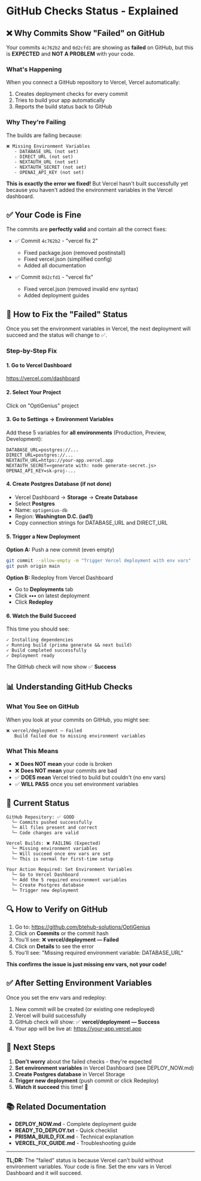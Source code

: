 # GitHub Checks Status - Explained

## ❌ Why Commits Show "Failed" on GitHub

Your commits `4c762b2` and `0d2cfd1` are showing as **failed** on GitHub, but this is **EXPECTED** and **NOT A PROBLEM** with your code.

### What's Happening

When you connect a GitHub repository to Vercel, Vercel automatically:
1. Creates deployment checks for every commit
2. Tries to build your app automatically
3. Reports the build status back to GitHub

### Why They're Failing

The builds are failing because:

```
❌ Missing Environment Variables
   - DATABASE_URL (not set)
   - DIRECT_URL (not set)
   - NEXTAUTH_URL (not set)
   - NEXTAUTH_SECRET (not set)
   - OPENAI_API_KEY (not set)
```

**This is exactly the error we fixed!** But Vercel hasn't built successfully yet because you haven't added the environment variables in the Vercel dashboard.

## ✅ Your Code is Fine

The commits are **perfectly valid** and contain all the correct fixes:

- ✅ Commit `4c762b2` - "vercel fix 2"
  - Fixed package.json (removed postinstall)
  - Fixed vercel.json (simplified config)
  - Added all documentation

- ✅ Commit `0d2cfd1` - "vercel fix"
  - Fixed vercel.json (removed invalid env syntax)
  - Added deployment guides

## 🔧 How to Fix the "Failed" Status

Once you set the environment variables in Vercel, the next deployment will succeed and the status will change to ✅.

### Step-by-Step Fix

#### 1. Go to Vercel Dashboard
https://vercel.com/dashboard

#### 2. Select Your Project
Click on "OptiGenius" project

#### 3. Go to Settings → Environment Variables
Add these 5 variables for **all environments** (Production, Preview, Development):

```
DATABASE_URL=postgres://...
DIRECT_URL=postgres://...
NEXTAUTH_URL=https://your-app.vercel.app
NEXTAUTH_SECRET=<generate with: node generate-secret.js>
OPENAI_API_KEY=sk-proj-...
```

#### 4. Create Postgres Database (if not done)
- Vercel Dashboard → **Storage** → **Create Database**
- Select **Postgres**
- Name: `optigenius-db`
- Region: **Washington D.C. (iad1)**
- Copy connection strings for DATABASE_URL and DIRECT_URL

#### 5. Trigger a New Deployment

**Option A:** Push a new commit (even empty)
```bash
git commit --allow-empty -m "Trigger Vercel deployment with env vars"
git push origin main
```

**Option B:** Redeploy from Vercel Dashboard
- Go to **Deployments** tab
- Click **•••** on latest deployment
- Click **Redeploy**

#### 6. Watch the Build Succeed

This time you should see:
```
✓ Installing dependencies
✓ Running build (prisma generate && next build)
✓ Build completed successfully
✓ Deployment ready
```

The GitHub check will now show ✅ **Success**

## 📊 Understanding GitHub Checks

### What You See on GitHub

When you look at your commits on GitHub, you might see:

```
❌ vercel/deployment — Failed
   Build failed due to missing environment variables
```

### What This Means

- ❌ **Does NOT mean** your code is broken
- ❌ **Does NOT mean** your commits are bad
- ✅ **DOES mean** Vercel tried to build but couldn't (no env vars)
- ✅ **WILL PASS** once you set environment variables

## 🎯 Current Status

```
GitHub Repository: ✅ GOOD
  └─ Commits pushed successfully
  └─ All files present and correct
  └─ Code changes are valid

Vercel Builds: ❌ FAILING (Expected)
  └─ Missing environment variables
  └─ Will succeed once env vars are set
  └─ This is normal for first-time setup

Your Action Required: Set Environment Variables
  └─ Go to Vercel Dashboard
  └─ Add the 5 required environment variables
  └─ Create Postgres database
  └─ Trigger new deployment
```

## 🔍 How to Verify on GitHub

1. Go to: https://github.com/btehub-solutions/OptiGenius
2. Click on **Commits** or the commit hash
3. You'll see: ❌ **vercel/deployment — Failed**
4. Click on **Details** to see the error
5. You'll see: "Missing required environment variable: DATABASE_URL"

**This confirms the issue is just missing env vars, not your code!**

## ✅ After Setting Environment Variables

Once you set the env vars and redeploy:

1. New commit will be created (or existing one redeployed)
2. Vercel will build successfully
3. GitHub check will show: ✅ **vercel/deployment — Success**
4. Your app will be live at: https://your-app.vercel.app

## 🚀 Next Steps

1. **Don't worry** about the failed checks - they're expected
2. **Set environment variables** in Vercel Dashboard (see DEPLOY_NOW.md)
3. **Create Postgres database** in Vercel Storage
4. **Trigger new deployment** (push commit or click Redeploy)
5. **Watch it succeed** this time! 🎉

## 📚 Related Documentation

- **DEPLOY_NOW.md** - Complete deployment guide
- **READY_TO_DEPLOY.txt** - Quick checklist
- **PRISMA_BUILD_FIX.md** - Technical explanation
- **VERCEL_FIX_GUIDE.md** - Troubleshooting guide

---

**TL;DR:** The "failed" status is because Vercel can't build without environment variables. Your code is fine. Set the env vars in Vercel Dashboard and it will succeed.
